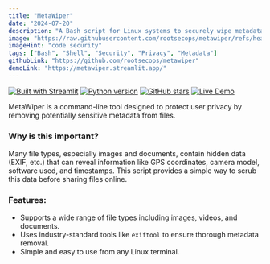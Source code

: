 ```yaml
---
title: "MetaWiper"
date: "2024-07-20"
description: "A Bash script for Linux systems to securely wipe metadata from various file types, enhancing user privacy and data security."
image: "https://raw.githubusercontent.com/rootsecops/metawiper/refs/heads/main/assests/metawiper.streamlit.app.jpeg"
imageHint: "code security"
tags: ["Bash", "Shell", "Security", "Privacy", "Metadata"]
githubLink: "https://github.com/rootsecops/metawiper"
demoLink: "https://metawiper.streamlit.app/"
---
```


[![Built with Streamlit](https://img.shields.io/badge/Built%20with-Streamlit-red?logo=streamlit)](https://streamlit.io)
[![Python version](https://img.shields.io/badge/Python-3.9+-blue?logo=python)](https://python.org)
[![GitHub stars](https://img.shields.io/github/stars/rootsecops/metawiper?style=social)](https://github.com/rootsecops/metawiper/stargazers)
[![Live Demo](https://img.shields.io/badge/Live%20Demo-metawiper.streamlit.app-orange?logo=fire)](https://metawiper.streamlit.app/)

MetaWiper is a command-line tool designed to protect user privacy by removing potentially sensitive metadata from files. 

### Why is this important?

Many file types, especially images and documents, contain hidden data (EXIF, etc.) that can reveal information like GPS coordinates, camera model, software used, and timestamps. This script provides a simple way to scrub this data before sharing files online.

### Features:
- Supports a wide range of file types including images, videos, and documents.
- Uses industry-standard tools like `exiftool` to ensure thorough metadata removal.
- Simple and easy to use from any Linux terminal.
